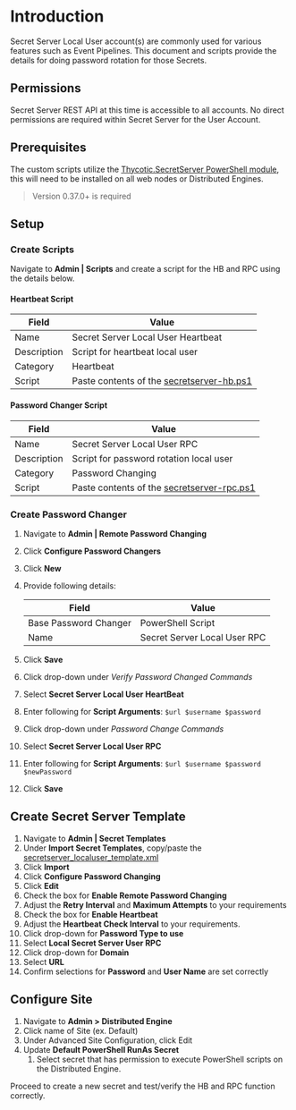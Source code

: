 # Introduction

Secret Server Local User account(s) are commonly used for various features such as Event Pipelines. This document and scripts provide the details for doing password rotation for those Secrets.

## Permissions

Secret Server REST API at this time is accessible to all accounts. No direct permissions are required within Secret Server for the User Account.

## Prerequisites

The custom scripts utilize the [Thycotic.SecretServer PowerShell module](https://thycotic-ps.github.io/thycotic.secretserver/docs/install), this will need to be installed on all web nodes or Distributed Engines.

> Version 0.37.0+ is required

## Setup

### Create Scripts

Navigate to **Admin | Scripts** and create a script for the HB and RPC using the details below.

#### Heartbeat Script

| Field       | Value                                                            |
| ----------- | ---------------------------------------------------------------- |
| Name        | Secret Server Local User Heartbeat                               |
| Description | Script for heartbeat local user                                  |
| Category    | Heartbeat                                                        |
| Script      | Paste contents of the [secretserver-hb.ps1](secretserver-hb.ps1) |

#### Password Changer Script

| Field       | Value                                                              |
| ----------- | ------------------------------------------------------------------ |
| Name        | Secret Server Local User RPC                                       |
| Description | Script for password rotation local user                            |
| Category    | Password Changing                                                  |
| Script      | Paste contents of the [secretserver-rpc.ps1](secretserver-rpc.ps1) |

### Create Password Changer

1. Navigate to **Admin | Remote Password Changing**
1. Click **Configure Password Changers**
1. Click **New**
1. Provide following details:

    | Field                 | Value                        |
    | --------------------- | ---------------------------- |
    | Base Password Changer | PowerShell Script            |
    | Name                  | Secret Server Local User RPC |

1. Click **Save**
1. Click drop-down under _Verify Password Changed Commands_
1. Select **Secret Server Local User HeartBeat**
1. Enter following for **Script Arguments**: `$url $username $password`
1. Click drop-down under _Password Change Commands_
1. Select **Secret Server Local User RPC**
1. Enter following for **Script Arguments**: `$url $username $password $newPassword`
1. Click **Save**

## Create Secret Server Template

1. Navigate to **Admin | Secret Templates**
1. Under **Import Secret Templates**, copy/paste the [secretserver_localuser_template.xml](secretserver_localuser_template.xml)
1. Click **Import**
1. Click **Configure Password Changing**
1. Click **Edit**
1. Check the box for **Enable Remote Password Changing**
1. Adjust the **Retry Interval** and **Maximum Attempts** to your requirements
1. Check the box for **Enable Heartbeat**
1. Adjust the **Heartbeat Check Interval** to your requirements.
1. Click drop-down for **Password Type to use**
1. Select **Local Secret Server User RPC**
1. Click drop-down for **Domain**
1. Select **URL**
1. Confirm selections for **Password** and **User Name** are set correctly

## Configure Site
1. Navigate to **Admin > Distributed Engine**
1. Click name of Site (ex. Default)
1. Under Advanced Site Configuration, click Edit 
1. Update **Default PowerShell RunAs Secret**
    1. Select secret that has permission to execute PowerShell scripts on the Distributed Engine.

Proceed to create a new secret and test/verify the HB and RPC function correctly.
